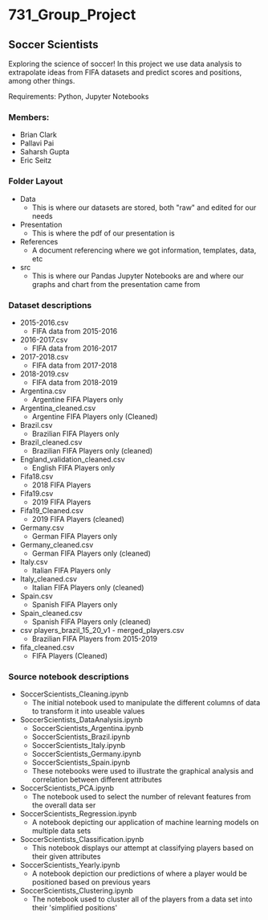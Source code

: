 # 731_Group_Project
## Soccer Scientists
Exploring the science of soccer!
In this project we use data analysis to extrapolate ideas from FIFA datasets and predict scores and positions, among other things.

Requirements: Python, Jupyter Notebooks

### Members:
* Brian Clark
* Pallavi Pai
* Saharsh Gupta
* Eric Seitz

### Folder Layout
* Data 
  * This is where our datasets are stored, both "raw" and edited for our needs
* Presentation
  * This is where the pdf of our presentation is
* References
  * A document referencing where we got information, templates, data, etc
* src
  * This is where our Pandas Jupyter Notebooks are and where our graphs and chart from the presentation came from
  
### Dataset descriptions
* 2015-2016.csv
  * FIFA data from 2015-2016
* 2016-2017.csv
  * FIFA data from 2016-2017
* 2017-2018.csv
  * FIFA data from 2017-2018
* 2018-2019.csv
  * FIFA data from 2018-2019
* Argentina.csv
  * Argentine FIFA Players only
* Argentina_cleaned.csv
  * Argentine FIFA Players only (Cleaned)
* Brazil.csv
  * Brazilian FIFA Players only
* Brazil_cleaned.csv
  * Brazilian FIFA Players only (cleaned)
* England_validation_cleaned.csv
  * English FIFA Players only
* Fifa18.csv
  * 2018 FIFA Players
* Fifa19.csv
  * 2019 FIFA Players
* Fifa19_Cleaned.csv
  * 2019 FIFA Players (cleaned)
* Germany.csv
  * German FIFA Players only
* Germany_cleaned.csv
  * German FIFA Players only (cleaned)
* Italy.csv
  * Italian FIFA Players only
* Italy_cleaned.csv
  * Italian FIFA Players only (cleaned)
* Spain.csv
  * Spanish FIFA Players only
* Spain_cleaned.csv
  * Spanish FIFA Players only (cleaned)
* csv players_brazil_15_20_v1 - merged_players.csv
  * Brazilian FIFA Players from 2015-2019
* fifa_cleaned.csv
  * FIFA Players (Cleaned)
  
### Source notebook descriptions
* SoccerScientists_Cleaning.ipynb
  * The initial notebook used to manipulate the different columns of data to transform it into useable values
* SoccerScientists_DataAnalysis.ipynb
  * SoccerScientists_Argentina.ipynb
  * SoccerScientists_Brazil.ipynb
  * SoccerScientists_Italy.ipynb
  * SoccerScientists_Germany.ipynb
  * SoccerScientists_Spain.ipynb
   * These notebooks were used to illustrate the graphical analysis and correlation between different attributes
* SoccerScientists_PCA.ipynb
  * The notebook used to select the number of relevant features from the overall data ser
* SoccerScientists_Regression.ipynb
  * A notebook depicting our application of machine learning models on multiple data sets
* SoccerScientists_Classification.ipynb
  * This notebook displays our attempt at classifying players based on their given attributes
* SoccerScientists_Yearly.ipynb
  * A notebook depiction our predictions of where a player would be positioned based on previous years
* SoccerScientists_Clustering.ipynb
  * The notebook used to cluster all of the players from a data set into their 'simplified positions'


